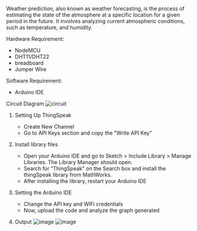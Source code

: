 Weather prediction, also known as weather forecasting, is the process of estimating the state of the atmosphere at a specific location for a given period in the future. It involves analyzing current atmospheric conditions, such as temperature, and humidity.

Hardware Requirement:
   * NodeMCU
   * DHT11/DHT22
   * breadboard
   * Jumper Wire

Software Requirement:
   * Arduino IDE

Circuit Diagram
   ![circuit](https://github.com/om-1980/Weather-prediction-/assets/111452597/c81c411f-8967-41a3-9a85-86edc9812ddd)


1. Setting Up ThingSpeak
    * Create New Channel
    * Go to API Keys section and copy the "Write API Key"

2. Install library files
    * Open your Arduino IDE and go to Sketch > Include Library > Manage Libraries. The Library Manager should open.
    * Search for “ThingSpeak” on the Search box and install the thingSpeak library from MathWorks.
    * After installing the library, restart your Arduino IDE

3. Setting the Arduino IDE
    * Change the API key and WIFi credentials
    * Now, upload the code and analyze the graph generated
  
4. Output
   ![image](https://github.com/om-1980/weather-prediction-/assets/111452597/7d3cd2b4-babf-4c2c-aec3-45c063b080e3)
   ![image](https://github.com/om-1980/weather-prediction-/assets/111452597/5b01fba0-46f1-4a2e-bea1-cbbfad16704d)


